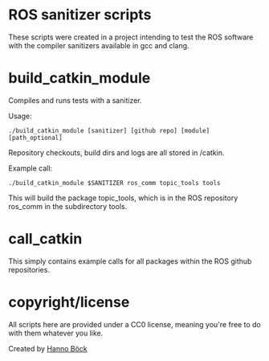 ROS sanitizer scripts
=====================

These scripts were created in a project intending to test
the ROS software with the compiler sanitizers available
in gcc and clang.

build_catkin_module
===================

Compiles and runs tests with a sanitizer.

Usage:
```
./build_catkin_module [sanitizer] [github repo] [module] [path_optional]
```

Repository checkouts, build dirs and logs are all stored in /catkin.

Example call:
```
./build_catkin_module $SANITIZER ros_comm topic_tools tools
```

This will build the package topic_tools, which is in the ROS repository
ros_comm in the subdirectory tools.

call_catkin
===========

This simply contains example calls for all packages within the ROS
github repositories.

copyright/license
=================

All scripts here are provided under a CC0 license, meaning you're
free to do with them whatever you like.

Created by [Hanno Böck](https://hboeck.de)